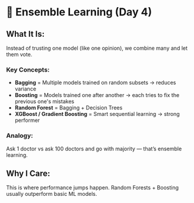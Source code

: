 # 🌲 Ensemble Learning (Day 4)

## What It Is:
Instead of trusting one model (like one opinion), we combine many and let them vote.

### Key Concepts:
- **Bagging** = Multiple models trained on random subsets → reduces variance
- **Boosting** = Models trained one after another → each tries to fix the previous one's mistakes
- **Random Forest** = Bagging + Decision Trees
- **XGBoost / Gradient Boosting** = Smart sequential learning → strong performer

### Analogy:
Ask 1 doctor vs ask 100 doctors and go with majority — that’s ensemble learning.

## Why I Care:
This is where performance jumps happen. Random Forests + Boosting usually outperform basic ML models.
